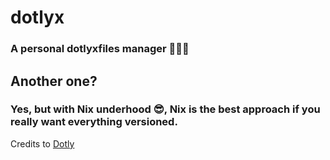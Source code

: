 # dotlyx
### A personal dotlyxfiles manager 🧑🏻‍💻

## Another one?
### Yes, but with Nix underhood 😎, Nix is the best approach if you really want everything versioned. 

Credits to [Dotly](https://github.com/CodelyTV/dotly)
